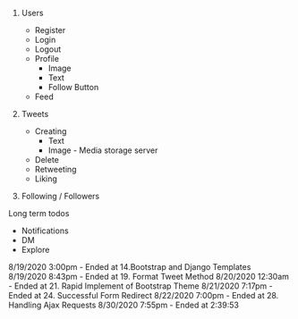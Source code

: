 1.  Users
    - Register
    - Login
    - Logout
    - Profile
        - Image
        - Text
        - Follow Button
    - Feed
2. Tweets
    - Creating
        - Text
        - Image - Media storage server
    - Delete
    - Retweeting
    - Liking

3. Following / Followers


Long term todos
- Notifications
- DM
- Explore

8/19/2020 3:00pm
    - Ended at 14.Bootstrap and Django Templates
8/19/2020 8:43pm
    - Ended at 19. Format Tweet Method
8/20/2020 12:30am
    - Ended at 21. Rapid Implement of Bootstrap Theme
8/21/2020 7:17pm
    - Ended at 24. Successful Form Redirect
8/22/2020 7:00pm
    - Ended at 28. Handling Ajax Requests
8/30/2020 7:55pm
    - Ended at 2:39:53 